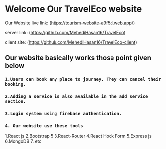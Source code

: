 # Welcome Our TravelEco website


Our Website live link:
 (https://tourism-website-a9f5d.web.app/) 

 server link: (https://github.com/MehediHasan16/TravelEco)

 client site: (https://github.com/MehediHasan16/TravelEco-client)

## Our website basically works those point given below



### `1.Users can book any place to journey. They can cancel their booking. `

### `2.Adding a service is also available in the add service section.`

### `3.Login system using firebase authentication.`


### `4. Our website use these tools`
1.React js
2.Bootstrap 5
3.React-Router
4.React Hook Form
5.Express js
6.MongoDB
7. etc



